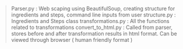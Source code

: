 > Parser.py : Web scaping using BeautifulSoup, creating structure for ingredients and steps, command line inputs from user 
> structure.py : Ingredients and Steps class
> transformations.py : All the functions related to transformations
> convert_to_html.py : Called from parser, stores before and after transformation results in html format. Can be viewed through browser ( human friendly format )
